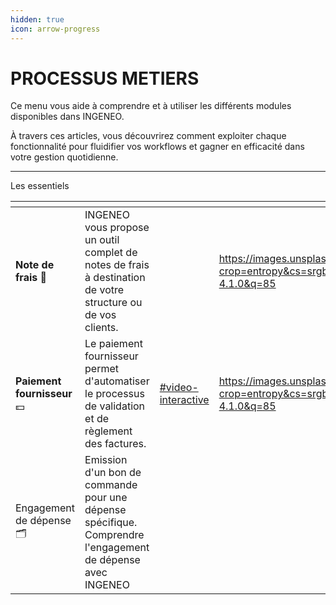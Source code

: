 ```yaml
---
hidden: true
icon: arrow-progress
---
```


# PROCESSUS METIERS

Ce menu vous aide à comprendre et à utiliser les différents modules disponibles dans INGENEO.&#x20;

À travers ces articles, vous découvrirez comment exploiter chaque fonctionnalité pour fluidifier vos workflows et gagner en efficacité dans votre gestion quotidienne.

***

Les essentiels&#x20;

<table data-view="cards"><thead><tr><th></th><th></th><th data-hidden data-card-target data-type="content-ref"></th><th data-hidden data-type="image"></th></tr></thead><tbody><tr><td><strong>Note de frais</strong> <span data-gb-custom-inline data-tag="emoji" data-code="1f4dc">📜</span></td><td>INGENEO vous propose un outil complet de notes de frais à destination de votre structure ou de vos clients.</td><td></td><td><a href="https://images.unsplash.com/photo-1683117927786-f146451082fb?crop=entropy&#x26;cs=srgb&#x26;fm=jpg&#x26;ixid=M3wxOTcwMjR8MHwxfHNlYXJjaHw1fHxtYWlsfGVufDB8fHx8MTc1NDkyMTg4Mnww&#x26;ixlib=rb-4.1.0&#x26;q=85">https://images.unsplash.com/photo-1683117927786-f146451082fb?crop=entropy&#x26;cs=srgb&#x26;fm=jpg&#x26;ixid=M3wxOTcwMjR8MHwxfHNlYXJjaHw1fHxtYWlsfGVufDB8fHx8MTc1NDkyMTg4Mnww&#x26;ixlib=rb-4.1.0&#x26;q=85</a></td></tr><tr><td><strong>Paiement fournisseur</strong> <span data-gb-custom-inline data-tag="emoji" data-code="1f4b5">💵</span></td><td>Le paiement fournisseur permet d'automatiser le processus de validation et de règlement des factures.</td><td><a href="../collecte-automatique/parametrage-google-drive.md#video-interactive">#video-interactive</a></td><td><a href="https://images.unsplash.com/photo-1553895501-af9e282e7fc1?crop=entropy&#x26;cs=srgb&#x26;fm=jpg&#x26;ixid=M3wxOTcwMjR8MHwxfHNlYXJjaHwxfHxHT09HTEV8ZW58MHx8fHwxNzU0OTE0NTQ3fDA&#x26;ixlib=rb-4.1.0&#x26;q=85">https://images.unsplash.com/photo-1553895501-af9e282e7fc1?crop=entropy&#x26;cs=srgb&#x26;fm=jpg&#x26;ixid=M3wxOTcwMjR8MHwxfHNlYXJjaHwxfHxHT09HTEV8ZW58MHx8fHwxNzU0OTE0NTQ3fDA&#x26;ixlib=rb-4.1.0&#x26;q=85</a></td></tr><tr><td>Engagement de dépense <span data-gb-custom-inline data-tag="emoji" data-code="1f5c2">🗂️</span></td><td>Emission d'un bon de commande pour une dépense spécifique. Comprendre l'engagement de dépense avec INGENEO</td><td></td><td></td></tr></tbody></table>

